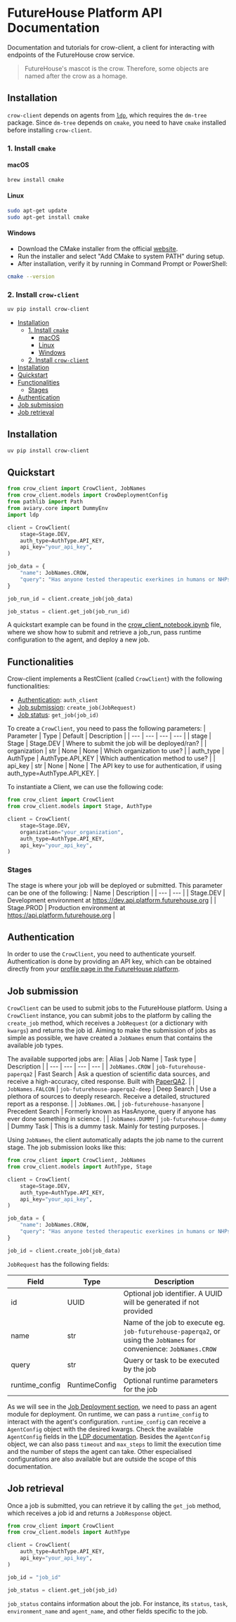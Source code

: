 # FutureHouse Platform API Documentation

Documentation and tutorials for crow-client, a client for interacting with endpoints of the FutureHouse crow service.

> FutureHouse's mascot is the crow. Therefore, some objects are named after the crow as a homage.

## Installation

`crow-client` depends on agents from [`ldp`](https://github.com/Future-House/ldp), which requires the `dm-tree` package. Since `dm-tree` depends on `cmake`, you need to have `cmake` installed before installing `crow-client`.

### 1. Install `cmake`

#### macOS

```bash
brew install cmake
```

#### Linux

```bash
sudo apt-get update
sudo apt-get install cmake
```

#### Windows

- Download the CMake installer from the official [website](https://cmake.org/download/).
- Run the installer and select "Add CMake to system PATH" during setup.
- After installation, verify it by running in Command Prompt or PowerShell:

```bash
cmake --version
```

### 2. Install `crow-client`

```bash
uv pip install crow-client
```

<!--TOC-->

- [Installation](#installation)
  - [1. Install `cmake`](#1-install-cmake)
    - [macOS](#macos)
    - [Linux](#linux)
    - [Windows](#windows)
  - [2. Install `crow-client`](#2-install-crow-client)
- [Installation](#installation-1)
- [Quickstart](#quickstart)
- [Functionalities](#functionalities)
  - [Stages](#stages)
- [Authentication](#authentication)
- [Job submission](#job-submission)
- [Job retrieval](#job-retrieval)

<!--TOC-->

## Installation

```bash
uv pip install crow-client
```

## Quickstart

```python
from crow_client import CrowClient, JobNames
from crow_client.models import CrowDeploymentConfig
from pathlib import Path
from aviary.core import DummyEnv
import ldp

client = CrowClient(
    stage=Stage.DEV,
    auth_type=AuthType.API_KEY,
    api_key="your_api_key",
)

job_data = {
    "name": JobNames.CROW,
    "query": "Has anyone tested therapeutic exerkines in humans or NHPs?"
}

job_run_id = client.create_job(job_data)

job_status = client.get_job(job_run_id)
```

A quickstart example can be found in the [crow_client_notebook.ipynb](./docs/crow_client_notebook.ipynb) file, where we show how to submit and retrieve a job_run, pass runtime configuration to the agent, and deploy a new job.

## Functionalities

Crow-client implements a RestClient (called `CrowClient`) with the following functionalities:

- [Authentication](#authtype): `auth_client`
- [Job submission](#job-submission): `create_job(JobRequest)`
- [Job status](#job-status): `get_job(job_id)`

To create a `CrowClient`, you need to pass the following parameters:
| Parameter | Type | Default | Description |
| --- | --- | --- | --- |
| stage | Stage | Stage.DEV | Where to submit the job will be deployed/ran? |
| organization | str \| None | None | Which organization to use? |
| auth_type | AuthType | AuthType.API_KEY | Which authentication method to use? |
| api_key | str \| None | None | The API key to use for authentication, if using auth_type=AuthType.API_KEY. |

To instantiate a Client, we can use the following code:

```python
from crow_client import CrowClient
from crow_client.models import Stage, AuthType

client = CrowClient(
    stage=Stage.DEV,
    organization="your_organization",
    auth_type=AuthType.API_KEY,
    api_key="your_api_key",
)
```

### Stages

The stage is where your job will be deployed or submitted. This parameter can be one of the following:
| Name | Description |
| --- | --- |
| Stage.DEV | Development environment at https://dev.api.platform.futurehouse.org |
| Stage.PROD | Production environment at https://api.platform.futurehouse.org |

## Authentication

In order to use the `CrowClient`, you need to authenticate yourself. Authentication is done by providing an API key, which can be obtained directly from your [profile page in the FutureHouse platform](https://platform.futurehouse.org/profile).

## Job submission

`CrowClient` can be used to submit jobs to the FutureHouse platform. Using a `CrowClient` instance, you can submit jobs to the platform by calling the `create_job` method, which receives a `JobRequest` (or a dictionary with `kwargs`) and returns the job id.
Aiming to make the submission of jobs as simple as possible, we have created a `JobNames` enum that contains the available job types.

The available supported jobs are:
| Alias | Job Name | Task type | Description |
| --- | --- | --- | --- |
| `JobNames.CROW` | `job-futurehouse-paperqa2` | Fast Search | Ask a question of scientific data sources, and receive a high-accuracy, cited response. Built with [PaperQA2](https://github.com/Future-House/paper-qa). |
| `JobNames.FALCON` | `job-futurehouse-paperqa2-deep` | Deep Search | Use a plethora of sources to deeply research. Receive a detailed, structured report as a response. |
| `JobNames.OWL` | `job-futurehouse-hasanyone` | Precedent Search | Formerly known as HasAnyone, query if anyone has ever done something in science. |
| `JobNames.DUMMY` | `job-futurehouse-dummy` | Dummy Task | This is a dummy task. Mainly for testing purposes. |

Using `JobNames`, the client automatically adapts the job name to the current stage.
The job submission looks like this:

```python
from crow_client import CrowClient, JobNames
from crow_client.models import AuthType, Stage

client = CrowClient(
    stage=Stage.DEV,
    auth_type=AuthType.API_KEY,
    api_key="your_api_key",
)

job_data = {
    "name": JobNames.CROW,
    "query": "Has anyone tested therapeutic exerkines in humans or NHPs?"
}

job_id = client.create_job(job_data)
```

`JobRequest` has the following fields:

| Field          | Type          | Description                                                                                                         |
| -------------- | ------------- | ------------------------------------------------------------------------------------------------------------------- |
| id             | UUID          | Optional job identifier. A UUID will be generated if not provided                                                   |
| name           | str           | Name of the job to execute eg. `job-futurehouse-paperqa2`, or using the `JobNames` for convenience: `JobNames.CROW` |
| query          | str           | Query or task to be executed by the job                                                                             |
| runtime_config | RuntimeConfig | Optional runtime parameters for the job                                                                             |

As we will see in the [Job Deployment section](#job-deployment), we need to pass an agent module for deployment. On runtime, we can pass a `runtime_config` to interact with the agent's configuration.
`runtime_config` can receive a `AgentConfig` object with the desired kwargs. Check the available `AgentConfig` fields in the [LDP documentation](https://github.com/Future-House/ldp/blob/main/src/ldp/agent/agent.py#L87). Besides the `AgentConfig` object, we can also pass `timeout` and `max_steps` to limit the execution time and the number of steps the agent can take.
Other especialised configurations are also available but are outside the scope of this documentation.

## Job retrieval

Once a job is submitted, you can retrieve it by calling the `get_job` method, which receives a job id and returns a `JobResponse` object.

```python
from crow_client import CrowClient
from crow_client.models import AuthType

client = CrowClient(
    auth_type=AuthType.API_KEY,
    api_key="your_api_key",
)

job_id = "job_id"

job_status = client.get_job(job_id)
```

`job_status` contains information about the job. For instance, its `status`, `task`, `environment_name` and `agent_name`, and other fields specific to the job.
